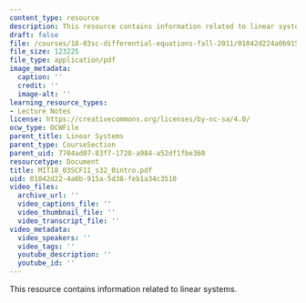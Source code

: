 ```yaml
---
content_type: resource
description: This resource contains information related to linear systems.
draft: false
file: /courses/18-03sc-differential-equations-fall-2011/01042d224a0b915a5d38feb1a34c3510_MIT18_03SCF11_s32_0intro.pdf
file_size: 123225
file_type: application/pdf
image_metadata:
  caption: ''
  credit: ''
  image-alt: ''
learning_resource_types:
- Lecture Notes
license: https://creativecommons.org/licenses/by-nc-sa/4.0/
ocw_type: OCWFile
parent_title: Linear Systems
parent_type: CourseSection
parent_uid: 7704ad07-83f7-1720-a984-a52df1fbe360
resourcetype: Document
title: MIT18_03SCF11_s32_0intro.pdf
uid: 01042d22-4a0b-915a-5d38-feb1a34c3510
video_files:
  archive_url: ''
  video_captions_file: ''
  video_thumbnail_file: ''
  video_transcript_file: ''
video_metadata:
  video_speakers: ''
  video_tags: ''
  youtube_description: ''
  youtube_id: ''
---
```

This resource contains information related to linear systems.